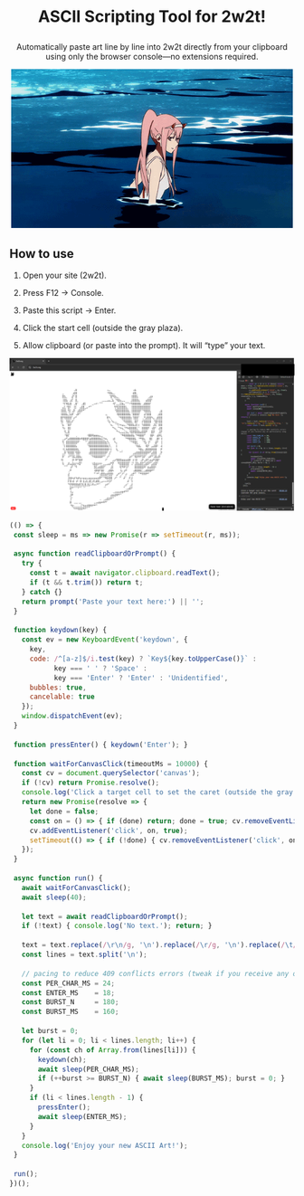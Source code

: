 #  <p align="center"> ASCII Scripting Tool for 2w2t! </p>

<p align="center"> Automatically paste art line by line into 2w2t directly from your clipboard using only the browser console—no extensions required.</p>

<p align="center">
  <img src="zero-two.gif" alt="Zero Two">
</p>

## How to use

1. Open your site (2w2t).

2. Press F12 → Console.

3. Paste this script → Enter.

4. Click the start cell (outside the gray plaza).

5. Allow clipboard (or paste into the prompt). It will “type” your text.

   <p align="center">
  <img src="example.png" alt="Example">
</p>

   ```js
   (() => {
    const sleep = ms => new Promise(r => setTimeout(r, ms));
  
    async function readClipboardOrPrompt() {
      try {
        const t = await navigator.clipboard.readText();
        if (t && t.trim()) return t;
      } catch {}
      return prompt('Paste your text here:') || '';
    }
  
    function keydown(key) {
      const ev = new KeyboardEvent('keydown', {
        key,
        code: /^[a-z]$/i.test(key) ? `Key${key.toUpperCase()}` :
              key === ' ' ? 'Space' :
              key === 'Enter' ? 'Enter' : 'Unidentified',
        bubbles: true,
        cancelable: true
      });
      window.dispatchEvent(ev);
    }
  
    function pressEnter() { keydown('Enter'); }
  
    function waitForCanvasClick(timeoutMs = 10000) {
      const cv = document.querySelector('canvas');
      if (!cv) return Promise.resolve();
      console.log('Click a target cell to set the caret (outside the gray plaza)…');
      return new Promise(resolve => {
        let done = false;
        const on = () => { if (done) return; done = true; cv.removeEventListener('click', on, true); resolve(); };
        cv.addEventListener('click', on, true);
        setTimeout(() => { if (!done) { cv.removeEventListener('click', on, true); resolve(); } }, timeoutMs);
      });
    }
  
    async function run() {
      await waitForCanvasClick();
      await sleep(40); 
  
      let text = await readClipboardOrPrompt();
      if (!text) { console.log('No text.'); return; }
  
      text = text.replace(/\r\n/g, '\n').replace(/\r/g, '\n').replace(/\t/g, '  ');
      const lines = text.split('\n');
  
      // pacing to reduce 409 conflicts errors (tweak if you receive any on particularly long ASCII)
      const PER_CHAR_MS = 24;
      const ENTER_MS    = 18;
      const BURST_N     = 180; 
      const BURST_MS    = 160;
  
      let burst = 0;
      for (let li = 0; li < lines.length; li++) {
        for (const ch of Array.from(lines[li])) { 
          keydown(ch);
          await sleep(PER_CHAR_MS);
          if (++burst >= BURST_N) { await sleep(BURST_MS); burst = 0; }
        }
        if (li < lines.length - 1) {
          pressEnter();
          await sleep(ENTER_MS);
        }
      }
      console.log('Enjoy your new ASCII Art!');
    }
  
    run();
   })();

  
